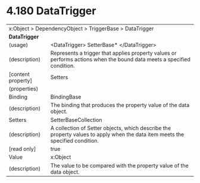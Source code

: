 <html dir="LTR" xmlns:mshelp="http://msdn.microsoft.com/mshelp" xmlns:ddue="http://ddue.schemas.microsoft.com/authoring/2003/5" xmlns:xlink="http://www.w3.org/1999/xlink" xmlns:tool="http://www.microsoft.com/tooltip">

<body>
 <input type="hidden" id="userDataCache" class="userDataStyle">
 <input type="hidden" id="hiddenScrollOffset">
 <img id="dropDownImage" style="display:none; height:0; width:0;" src="../local/drpdown.gif">
 <img id="dropDownHoverImage" style="display:none; height:0; width:0;" src="../local/drpdown_orange.gif">
 <img id="collapseImage" style="display:none; height:0; width:0;" src="../local/collapse.gif">
 <img id="expandImage" style="display:none; height:0; width:0;" src="../local/exp.gif">
 <img id="collapseAllImage" style="display:none; height:0; width:0;" src="../local/collall.gif">
 <img id="expandAllImage" style="display:none; height:0; width:0;" src="../local/expall.gif">
 <img id="copyImage" style="display:none; height:0; width:0;" src="../local/copycode.gif">
 <img id="copyHoverImage" style="display:none; height:0; width:0;" src="../local/copycodeHighlight.gif">
 <div id="header"><h1 class="heading">4.180 DataTrigger</h1></div>

 <div id="mainSection">
 <div id="mainBody">
 <div id="allHistory" class="saveHistory" onsave="saveAll()" onload="loadAll()"></div>
 <p xmlns:wsd="http://wsdev.schemas.microsoft.com/authoring/2008/2" xmlns:msxsl="urn:schemas-microsoft-com:xslt" xmlns:script="urn:script" xmlns:build="urn:build">
 </p>
 <div id="sectionSection0" class="section" name="collapseableSection">
 <content xmlns="http://ddue.schemas.microsoft.com/authoring/2003/5" xmlns:wsd="http://wsdev.schemas.microsoft.com/authoring/2008/2" xmlns:msxsl="urn:schemas-microsoft-com:xslt" xmlns:script="urn:script" xmlns:build="urn:build">
 </content>
 </div>
 <div id="sectionSection1" class="section" name="collapseableSection">
 <content xmlns="http://ddue.schemas.microsoft.com/authoring/2003/5" xmlns:wsd="http://wsdev.schemas.microsoft.com/authoring/2008/2" xmlns:msxsl="urn:schemas-microsoft-com:xslt" xmlns:script="urn:script" xmlns:build="urn:build">
 <table class="ProtocolAuthoredTable" xmlns="">
 <tr><td colspan="2">
<mshelp:link keywords="c0d383e4-fcdb-4546-a06b-81c262fe2a5e" tabindex="0">x:Object</mshelp:link> &gt; <mshelp:link keywords="44a6e58f-41e0-4602-b1d2-75a9b44a5acb" tabindex="0">DependencyObject</mshelp:link> &gt; <mshelp:link keywords="56a5290e-4b97-4d6c-ad41-0fe12f42f1c7" tabindex="0">TriggerBase</mshelp:link> &gt; <mshelp:link keywords="57268a7a-d5c9-43e1-8635-18eb3ba35087" tabindex="0">DataTrigger</mshelp:link> </td>
 </tr>
 <tr><td colspan="2">
 <b>DataTrigger</b> </td>
 </tr>
 <tr><td><div class="indent0">(usage)</div></td>
 <td>&lt;DataTrigger&gt; <mshelp:link keywords="33972339-25dd-4bbc-9b9c-461e80fee719" tabindex="0">SetterBase</mshelp:link>* &lt;/DataTrigger&gt;</td>
 </tr>
 <tr><td><div class="indent0">(description)</div></td>
 <td>Represents a trigger that applies property values or performs actions when the bound data meets a specified condition.</td>
 </tr>
 <tr><td><div class="indent0">[content property]</div></td>
 <td><mshelp:link keywords="57268a7a-d5c9-43e1-8635-18eb3ba35087" tabindex="0">Setters</mshelp:link></td>
 </tr>
 <tr><td><div class="indent0">(properties)</div></td>
 <td></td>
 </tr>
 <tr><td><div class="indent2">Binding</div></td>
 <td><mshelp:link keywords="4e3ec75b-90f7-40de-b8dc-c022559f31f3" tabindex="0">BindingBase</mshelp:link></td>
 </tr>
 <tr><td><div class="indent4">(description)</div></td>
 <td>The binding that produces the property value of the data object.</td>
 </tr>
 <tr><td><div class="indent2">Setters</div></td>
 <td><mshelp:link keywords="ca3647a7-1cef-4080-8fb7-21c3dc5aa3db" tabindex="0">SetterBaseCollection</mshelp:link></td>
 </tr>
 <tr><td><div class="indent4">(description)</div></td>
 <td>A collection of Setter objects, which describe the property values to apply when the data item meets the specified condition.</td>
 </tr>
 <tr><td><div class="indent4">[read only]</div></td>
 <td>true</td>
 </tr>
 <tr><td><div class="indent2">Value</div></td>
 <td><mshelp:link keywords="c0d383e4-fcdb-4546-a06b-81c262fe2a5e" tabindex="0">x:Object</mshelp:link></td>
 </tr>
 <tr><td><div class="indent4">(description)</div></td>
 <td>The value to be compared with the property value of the data object.</td>
 </tr>
</table>
 </content>
 </div>
 <!--[if gte IE 5]>
 <tool:tip element="languageFilterToolTip" avoidmouse="false"/>
 <![endif]-->
 </div>
 <a name="feedback"></a><span></span>
 </div>
</body></html>

